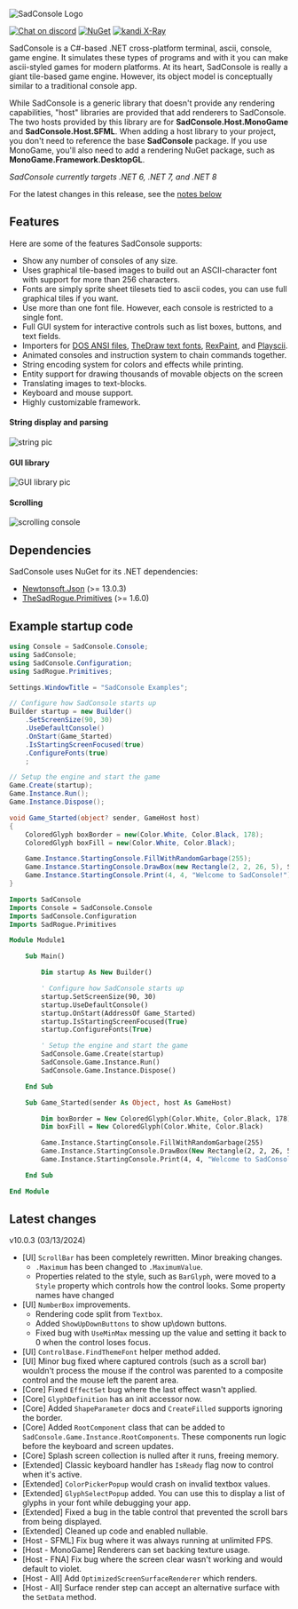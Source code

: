 ![SadConsole Logo](https://raw.githubusercontent.com/Thraka/SadConsole/master/images/SadConsoleLogo.gif)

[![Chat on discord](https://img.shields.io/discord/501465397518925843.svg)](https://discord.gg/pAFNKYjczM)
[![NuGet](https://img.shields.io/nuget/v/SadConsole.svg)][nuget]
[![kandi X-Ray](https://kandi.openweaver.com/badges/xray.svg)](https://kandi.openweaver.com/csharp/Thraka/SadConsole)

SadConsole is a C#-based .NET cross-platform terminal, ascii, console, game engine. It simulates these types of programs and with it you can make ascii-styled games for modern platforms. At its heart, SadConsole is really a giant tile-based game engine. However, its object model is conceptually similar to a traditional console app.

While SadConsole is a generic library that doesn't provide any rendering capabilities, "host" libraries are provided that add renderers to SadConsole. The two hosts provided by this library are for **SadConsole.Host.MonoGame** and **SadConsole.Host.SFML**. When adding a host library to your project, you don't need to reference the base **SadConsole** package. If you use MonoGame, you'll also need to add a rendering NuGet package, such as **MonoGame.Framework.DesktopGL**.

_SadConsole currently targets .NET 6, .NET 7, and .NET 8_

For the latest changes in this release, see the [notes below](#latest-changes)

## Features

Here are some of the features SadConsole supports:

- Show any number of consoles of any size.
- Uses graphical tile-based images to build out an ASCII-character font with support for more than 256 characters.
- Fonts are simply sprite sheet tilesets tied to ascii codes, you can use full graphical tiles if you want.
- Use more than one font file. However, each console is restricted to a single font.
- Full GUI system for interactive controls such as list boxes, buttons, and text fields.
- Importers for [DOS ANSI files](https://wikipedia.org/wiki/ANSI_art), [TheDraw text fonts](https://en.wikipedia.org/wiki/TheDraw), [RexPaint](https://www.gridsagegames.com/rexpaint/), and [Playscii](http://vectorpoem.com/playscii/).
- Animated consoles and instruction system to chain commands together.
- String encoding system for colors and effects while printing.
- Entity support for drawing thousands of movable objects on the screen
- Translating images to text-blocks.
- Keyboard and mouse support.
- Highly customizable framework.

#### String display and parsing

![string pic](https://raw.githubusercontent.com/Thraka/SadConsole/master/images/stringparseexample.gif)

#### GUI library

![GUI library pic](https://raw.githubusercontent.com/Thraka/SadConsole/master/images/controls.gif)

#### Scrolling

![scrolling console](https://raw.githubusercontent.com/Thraka/SadConsole/master/images/scrolling-example2.gif)

## Dependencies

SadConsole uses NuGet for its .NET dependencies:

- [Newtonsoft.Json](https://www.nuget.org/packages/Newtonsoft.Json/) (>= 13.0.3)
- [TheSadRogue.Primitives](https://www.nuget.org/packages/TheSadRogue.Primitives/) (>= 1.6.0)

[nuget]: http://www.nuget.org/packages/SadConsole/

## Example startup code

```csharp
using Console = SadConsole.Console;
using SadConsole;
using SadConsole.Configuration;
using SadRogue.Primitives;

Settings.WindowTitle = "SadConsole Examples";

// Configure how SadConsole starts up
Builder startup = new Builder()
    .SetScreenSize(90, 30)
    .UseDefaultConsole()
    .OnStart(Game_Started)
    .IsStartingScreenFocused(true)
    .ConfigureFonts(true)
    ;

// Setup the engine and start the game
Game.Create(startup);
Game.Instance.Run();
Game.Instance.Dispose();

void Game_Started(object? sender, GameHost host)
{
    ColoredGlyph boxBorder = new(Color.White, Color.Black, 178);
    ColoredGlyph boxFill = new(Color.White, Color.Black);

    Game.Instance.StartingConsole.FillWithRandomGarbage(255);
    Game.Instance.StartingConsole.DrawBox(new Rectangle(2, 2, 26, 5), ShapeParameters.CreateFilled(boxBorder, boxFill));
    Game.Instance.StartingConsole.Print(4, 4, "Welcome to SadConsole!");
}
```

```vb
Imports SadConsole
Imports Console = SadConsole.Console
Imports SadConsole.Configuration
Imports SadRogue.Primitives

Module Module1

    Sub Main()

        Dim startup As New Builder()

        ' Configure how SadConsole starts up
        startup.SetScreenSize(90, 30)
        startup.UseDefaultConsole()
        startup.OnStart(AddressOf Game_Started)
        startup.IsStartingScreenFocused(True)
        startup.ConfigureFonts(True)

        ' Setup the engine and start the game
        SadConsole.Game.Create(startup)
        SadConsole.Game.Instance.Run()
        SadConsole.Game.Instance.Dispose()

    End Sub

    Sub Game_Started(sender As Object, host As GameHost)

        Dim boxBorder = New ColoredGlyph(Color.White, Color.Black, 178)
        Dim boxFill = New ColoredGlyph(Color.White, Color.Black)

        Game.Instance.StartingConsole.FillWithRandomGarbage(255)
        Game.Instance.StartingConsole.DrawBox(New Rectangle(2, 2, 26, 5), ShapeParameters.CreateFilled(boxBorder, boxFill))
        Game.Instance.StartingConsole.Print(4, 4, "Welcome to SadConsole!")

    End Sub

End Module
```

## Latest changes

v10.0.3 (03/13/2024)

- [UI] `ScrollBar` has been completely rewritten. Minor breaking changes.
  - `.Maximum` has been changed to `.MaximumValue`.
  - Properties related to the style, such as `BarGlyph`, were moved to a `Style` property which controls how the control looks. Some property names have changed
- [UI] `NumberBox` improvements.
  - Rendering code split from `Textbox`.
  - Added `ShowUpDownButtons` to show up\down buttons.
  - Fixed bug with `UseMinMax` messing up the value and setting it back to 0 when the control loses focus.
- [UI] `ControlBase.FindThemeFont` helper method added.
- [UI] Minor bug fixed where captured controls (such as a scroll bar) wouldn't process the mouse if the control was parented to a composite control and the mouse left the parent area.
- [Core] Fixed `EffectSet` bug where the last effect wasn't applied.
- [Core] `GlyphDefinition` has an init accessor now.
- [Core] Added `ShapeParameter` docs and `CreateFilled` supports ignoring the border.
- [Core] Added `RootComponent` class that can be added to `SadConsole.Game.Instance.RootComponents`. These components run logic before the keyboard and screen updates.
- [Core] Splash screen collection is nulled after it runs, freeing memory.
- [Extended] Classic keyboard handler has `IsReady` flag now to control when it's active.
- [Extended] `ColorPickerPopup` would crash on invalid textbox values.
- [Extended] `GlyphSelectPopup` added. You can use this to display a list of glyphs in your font while debugging your app.
- [Extended] Fixed a bug in the table control that prevented the scroll bars from being displayed.
- [Extended] Cleaned up code and enabled nullable.
- [Host - SFML] Fix bug where it was always running at unlimited FPS.
- [Host - MonoGame] Renderers can set backing texture usage.
- [Host - FNA] Fix bug where the screen clear wasn't working and would default to violet.
- [Host - All] Add `OptimizedScreenSurfaceRenderer` which renders.
- [Host - All] Surface render step can accept an alternative surface with the `SetData` method.
